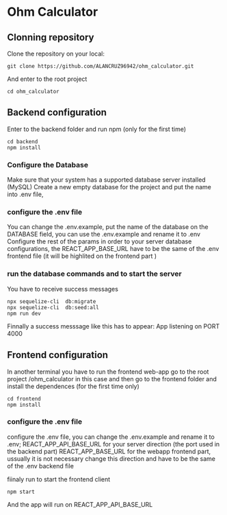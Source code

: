 # Ohm Calculator
## Clonning repository
Clone the repository on your local:
```
git clone https://github.com/ALANCRUZ96942/ohm_calculator.git
```
And enter to the root project
``` 
cd ohm_calculator
```
## Backend configuration
Enter to the backend folder and run npm (only for the first time)
``` 
cd backend
npm install
```
### Configure the Database
Make sure that your system has a supported database server installed (MySQL)
Create a new empty database for the project and put the name into .env file,
### configure the .env file 
You can change the .env.example, put the name of the database on the DATABASE field, you can use the .env.example and rename it to .env
Configure the rest of the params in order to your server database configurations,
the REACT_APP_BASE_URL have to be the same of the .env frontend file (it will be highlited on the frontend part )

### run the database commands and to start the server
You have to receive success messages
```
npx sequelize-cli  db:migrate
npx sequelize-cli  db:seed:all
npm run dev
```
Finnally a success messsage like this has to appear:
App listening on PORT 4000

## Frontend configuration
In another terminal you have to run the frontend web-app
go to the root project /ohm_calculator in this case and
then go to the frontend folder and install the dependences (for the first time only)
```
cd frontend
npm install 
```
### configure the .env file 
configure the .env file, you can change the .env.example and rename it to .env;
REACT_APP_API_BASE_URL for your server direction (the port used in the backend part)
REACT_APP_BASE_URL for the webapp frontend part, ussually it is not necessary change this direction and 
have to be the same of the .env backend file

fiinaly run to start the frontend client
```
npm start 
```
And the app will run on REACT_APP_API_BASE_URL 

